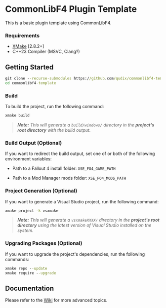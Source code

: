 # CommonLibF4 Plugin Template

This is a basic plugin template using CommonLibF4.

### Requirements
* [XMake](https://xmake.io) [2.8.2+]
* C++23 Compiler (MSVC, Clang?)

## Getting Started
```bat
git clone --recurse-submodules https://github.com/qudix/commonlibf4-template
cd commonlibf4-template
```

### Build
To build the project, run the following command:
```bat
xmake build
```

> ***Note:*** *This will generate a `build/windows/` directory in the **project's root directory** with the build output.*

### Build Output (Optional)
If you want to redirect the build output, set one of or both of the following environment variables:

- Path to a Fallout 4 install folder: `XSE_FO4_GAME_PATH`

- Path to a Mod Manager mods folder: `XSE_FO4_MODS_PATH`

### Project Generation (Optional)
If you want to generate a Visual Studio project, run the following command:
```bat
xmake project -k vsxmake
```

> ***Note:*** *This will generate a `vsxmakeXXXX/` directory in the **project's root directory** using the latest version of Visual Studio installed on the system.*

### Upgrading Packages (Optional)
If you want to upgrade the project's dependencies, run the following commands:
```bat
xmake repo --update
xmake require --upgrade
```

## Documentation
Please refer to the [Wiki](../../wiki/Home) for more advanced topics.
